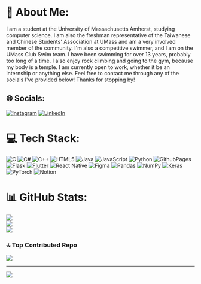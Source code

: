 # 💫 About Me:
I am a student at the University of Massachusetts Amherst, studying computer science. I am also the freshman representative of the Taiwanese and Chinese Students' Association at UMass and am a very involved member of the community. I'm also a competitive swimmer, and I am on the UMass Club Swim team. I have been swimming for over 13 years, probably too long of a time. I also enjoy rock climbing and going to the gym, because my body is a temple. I am currently open to work, whether it be an internship or anything else. Feel free to contact me through any of the socials I've provided below! Thanks for stopping by!


## 🌐 Socials:
[![Instagram](https://img.shields.io/badge/Instagram-%23E4405F.svg?logo=Instagram&logoColor=white)](https://instagram.com/ian.meiii) [![LinkedIn](https://img.shields.io/badge/LinkedIn-%230077B5.svg?logo=linkedin&logoColor=white)](https://linkedin.com/in/ian-mei) 

# 💻 Tech Stack:
![C](https://img.shields.io/badge/c-%2300599C.svg?style=for-the-badge&logo=c&logoColor=white) ![C#](https://img.shields.io/badge/c%23-%23239120.svg?style=for-the-badge&logo=csharp&logoColor=white) ![C++](https://img.shields.io/badge/c++-%2300599C.svg?style=for-the-badge&logo=c%2B%2B&logoColor=white) ![HTML5](https://img.shields.io/badge/html5-%23E34F26.svg?style=for-the-badge&logo=html5&logoColor=white) ![Java](https://img.shields.io/badge/java-%23ED8B00.svg?style=for-the-badge&logo=openjdk&logoColor=white) ![JavaScript](https://img.shields.io/badge/javascript-%23323330.svg?style=for-the-badge&logo=javascript&logoColor=%23F7DF1E) ![Python](https://img.shields.io/badge/python-3670A0?style=for-the-badge&logo=python&logoColor=ffdd54) ![GithubPages](https://img.shields.io/badge/github%20pages-121013?style=for-the-badge&logo=github&logoColor=white) ![Flask](https://img.shields.io/badge/flask-%23000.svg?style=for-the-badge&logo=flask&logoColor=white) ![Flutter](https://img.shields.io/badge/Flutter-%2302569B.svg?style=for-the-badge&logo=Flutter&logoColor=white) ![React Native](https://img.shields.io/badge/react_native-%2320232a.svg?style=for-the-badge&logo=react&logoColor=%2361DAFB) ![Figma](https://img.shields.io/badge/figma-%23F24E1E.svg?style=for-the-badge&logo=figma&logoColor=white) ![Pandas](https://img.shields.io/badge/pandas-%23150458.svg?style=for-the-badge&logo=pandas&logoColor=white) ![NumPy](https://img.shields.io/badge/numpy-%23013243.svg?style=for-the-badge&logo=numpy&logoColor=white) ![Keras](https://img.shields.io/badge/Keras-%23D00000.svg?style=for-the-badge&logo=Keras&logoColor=white) ![PyTorch](https://img.shields.io/badge/PyTorch-%23EE4C2C.svg?style=for-the-badge&logo=PyTorch&logoColor=white) ![Notion](https://img.shields.io/badge/Notion-%23000000.svg?style=for-the-badge&logo=notion&logoColor=white)
# 📊 GitHub Stats:
![](https://github-readme-stats.vercel.app/api?username=Ian-Mei&theme=dark&hide_border=false&include_all_commits=false&count_private=true)<br/>
![](https://github-readme-streak-stats.herokuapp.com/?user=Ian-Mei&theme=dark&hide_border=false)<br/>
![](https://github-readme-stats.vercel.app/api/top-langs/?username=Ian-Mei&theme=dark&hide_border=false&include_all_commits=false&count_private=true&layout=compact)

### 🔝 Top Contributed Repo
![](https://github-contributor-stats.vercel.app/api?username=Ian-Mei&limit=5&theme=dark&combine_all_yearly_contributions=true)

---
[![](https://visitcount.itsvg.in/api?id=Ian-Mei&icon=0&color=4)](https://visitcount.itsvg.in)

<!-- Proudly created with GPRM ( https://gprm.itsvg.in ) -->
